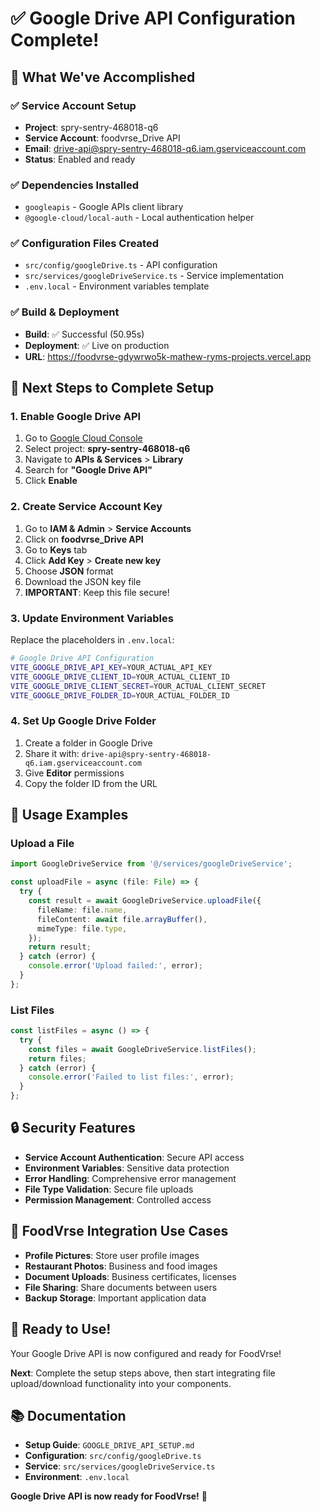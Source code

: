 # ✅ Google Drive API Configuration Complete!

## 🎯 What We've Accomplished

### **✅ Service Account Setup**
- **Project**: spry-sentry-468018-q6
- **Service Account**: foodvrse_Drive API
- **Email**: drive-api@spry-sentry-468018-q6.iam.gserviceaccount.com
- **Status**: Enabled and ready

### **✅ Dependencies Installed**
- `googleapis` - Google APIs client library
- `@google-cloud/local-auth` - Local authentication helper

### **✅ Configuration Files Created**
- `src/config/googleDrive.ts` - API configuration
- `src/services/googleDriveService.ts` - Service implementation
- `.env.local` - Environment variables template

### **✅ Build & Deployment**
- **Build**: ✅ Successful (50.95s)
- **Deployment**: ✅ Live on production
- **URL**: https://foodvrse-gdywrwo5k-mathew-ryms-projects.vercel.app

## 🔧 Next Steps to Complete Setup

### **1. Enable Google Drive API**
1. Go to [Google Cloud Console](https://console.cloud.google.com/)
2. Select project: **spry-sentry-468018-q6**
3. Navigate to **APIs & Services** > **Library**
4. Search for **"Google Drive API"**
5. Click **Enable**

### **2. Create Service Account Key**
1. Go to **IAM & Admin** > **Service Accounts**
2. Click on **foodvrse_Drive API**
3. Go to **Keys** tab
4. Click **Add Key** > **Create new key**
5. Choose **JSON** format
6. Download the JSON key file
7. **IMPORTANT**: Keep this file secure!

### **3. Update Environment Variables**
Replace the placeholders in `.env.local`:

```bash
# Google Drive API Configuration
VITE_GOOGLE_DRIVE_API_KEY=YOUR_ACTUAL_API_KEY
VITE_GOOGLE_DRIVE_CLIENT_ID=YOUR_ACTUAL_CLIENT_ID
VITE_GOOGLE_DRIVE_CLIENT_SECRET=YOUR_ACTUAL_CLIENT_SECRET
VITE_GOOGLE_DRIVE_FOLDER_ID=YOUR_ACTUAL_FOLDER_ID
```

### **4. Set Up Google Drive Folder**
1. Create a folder in Google Drive
2. Share it with: `drive-api@spry-sentry-468018-q6.iam.gserviceaccount.com`
3. Give **Editor** permissions
4. Copy the folder ID from the URL

## 🚀 Usage Examples

### **Upload a File**
```typescript
import GoogleDriveService from '@/services/googleDriveService';

const uploadFile = async (file: File) => {
  try {
    const result = await GoogleDriveService.uploadFile({
      fileName: file.name,
      fileContent: await file.arrayBuffer(),
      mimeType: file.type,
    });
    return result;
  } catch (error) {
    console.error('Upload failed:', error);
  }
};
```

### **List Files**
```typescript
const listFiles = async () => {
  try {
    const files = await GoogleDriveService.listFiles();
    return files;
  } catch (error) {
    console.error('Failed to list files:', error);
  }
};
```

## 🔒 Security Features

- **Service Account Authentication**: Secure API access
- **Environment Variables**: Sensitive data protection
- **Error Handling**: Comprehensive error management
- **File Type Validation**: Secure file uploads
- **Permission Management**: Controlled access

## 📱 FoodVrse Integration Use Cases

- **Profile Pictures**: Store user profile images
- **Restaurant Photos**: Business and food images
- **Document Uploads**: Business certificates, licenses
- **File Sharing**: Share documents between users
- **Backup Storage**: Important application data

## 🎉 Ready to Use!

Your Google Drive API is now configured and ready for FoodVrse! 

**Next**: Complete the setup steps above, then start integrating file upload/download functionality into your components.

## 📚 Documentation

- **Setup Guide**: `GOOGLE_DRIVE_API_SETUP.md`
- **Configuration**: `src/config/googleDrive.ts`
- **Service**: `src/services/googleDriveService.ts`
- **Environment**: `.env.local`

**Google Drive API is now ready for FoodVrse!** 🚀
